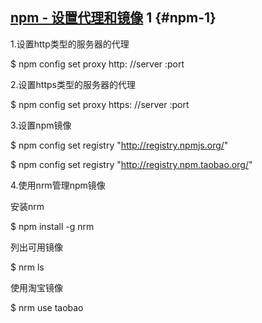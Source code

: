 ## [npm - 设置代理和镜像](https://www.cnblogs.com/wzcblogs/p/6543935.html) 1 {#npm-1}

1.设置http类型的服务器的代理

$ npm config  set  proxy http: //server :port

2.设置https类型的服务器的代理

$ npm config  set  proxy https: //server :port

3.设置npm镜像

$ npm config  set  registry  &quot;http://registry.npmjs.org/&quot;

$ npm config  set  registry  &quot;http://registry.npm.taobao.org/&quot;

4.使用nrm管理npm镜像

安装nrm

$ npm install -g nrm

列出可用镜像

$ nrm ls

使用淘宝镜像

$ nrm use taobao